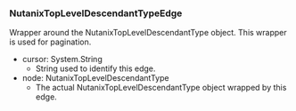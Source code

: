 ### NutanixTopLevelDescendantTypeEdge
Wrapper around the NutanixTopLevelDescendantType object. This wrapper is used for pagination.

- cursor: System.String
  - String used to identify this edge.
- node: NutanixTopLevelDescendantType
  - The actual NutanixTopLevelDescendantType object wrapped by this edge.
